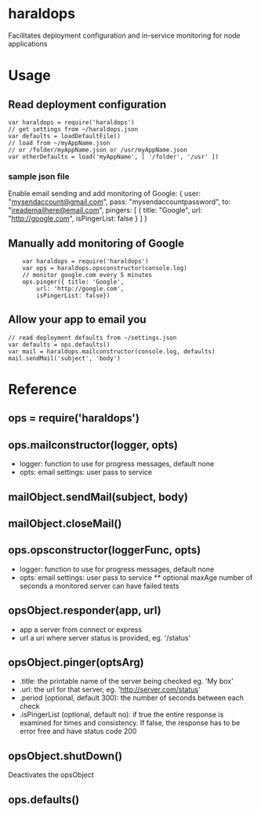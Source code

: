 # haraldops
Facilitates deployment configuration and in-service monitoring for node applications
# Usage
## Read deployment configuration
````
var haraldops = require('haraldops')
// get settings from ~/haraldops.json
var defaults = loadDefaultFile()
// load from ~/myAppName.json
// or /folder/myAppName.json or /usr/myAppName.json
var otherDefaults = load('myAppName', [ '/folder', '/usr' ])
````
### sample json file
Enable email sending and add monitoring of Google:
	{
		user: "mysendaccount@gmail.com",
		pass: "mysendaccountpassword",
		to: "ireademailhere@email.com",
		pingers: [
			{
				title: "Google",
				url: "http://google.com",
				isPingerList: false
			}
		]
	}
## Manually add monitoring of Google
````
	var haraldops = require('haraldops')
	var ops = haraldops.opsconstructor(console.log)
	// monitor google.com every 5 minutes
	ops.pinger({ title: 'Google',
		url: 'http://google.com',
		isPingerList: false})
````
## Allow your app to email you
````
// read deployment defaults from ~/settings.json
var defaults = ops.defaults()
var mail = haraldops.mailconstructor(console.log, defaults)
mail.sendMail('subject', 'body')
````
# Reference
## ops = require('haraldops')
## ops.mailconstructor(logger, opts)
* logger: function to use for progress messages, default none
* opts: email settings: user pass to service
## mailObject.sendMail(subject, body)
## mailObject.closeMail()
## ops.opsconstructor(loggerFunc, opts)
* logger: function to use for progress messages, default none
* opts: email settings: user pass to service
** optional maxAge number of seconds a monitored server can have failed tests
## opsObject.responder(app, url)
* app a server from connect or express
* url a uri where server status is provided, eg. '/status'
## opsObject.pinger(optsArg)
* .title: the printable name of the server being checked eg. 'My box'
* .url: the url for that server, eg. 'http://server.com/status'
* .period (optional, default 300): the number of seconds between each check
* .isPingerList (optional, default no): if true the entire response is examined for times and consistency. If false, the response has to be error free and have status code 200
## opsObject.shutDown()
Deactivates the opsObject
## ops.defaults()